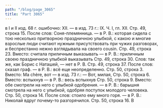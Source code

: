 ```yaml
---
path: "/blog/page_3065"
title: "Part 3065"
---
```


 в I и II изд. 68 г. ошибочно: XII. — в изд. 73 г.: IX.
Ч. I, гл. XII.
Стр. 49, строка 15.
После слов: Соня-племянница. — в Р. В.: которая сидела с тою несколько притворною праздничною улыбкой, с какою и многие взрослые люди считают нужным присутствовать при чужих разговорах, и беспрестанно нежно взглядывала на своего cousin.
Стр. 49, строка 23.
Вместо: считала приличным выказывать — в Р. В.: приличным своею праздничною улыбкой выказывать
Стр. 49, строка 30.
Слов: так же, как Борис с Наташей, — нет в Р. В.
Стр. 49, строка 37.
После слов: сказал граф. — в Р. В.: всё еще неопределенно.
Стр. 50, строка 3.
Вместо: Ma chère, вот — в изд. 73 г.: — Вот, милая,
Стр. 50, строка 6.
Вместо: вспыхнув — в Р. В.: весь вспыхнув
Стр. 50, строка 9.
Вместо: обе смотрели на него с улыбкой одобрения. — в Р. В.: барышня смотрела на него с улыбкой, одобряя поступок молодого человека.
Стр. 50, строка 14.
После слов: стоило ему много горя. — в Р. В.: Николай вдруг почему-то разгорячился.
Стр. 50, строка 16.
В
